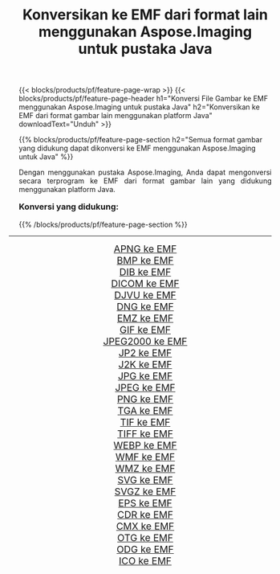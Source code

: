 ﻿---
title: Konversikan ke EMF dari format lain menggunakan Aspose.Imaging untuk pustaka Java 
weight: 3920
url: /id/java/conversion/to/emf/ 
lang: id
langdirlevel: 2
locales: zh-hans,ja,it,ru,de,es,fr,nl,id,lt,pl,pt,vi,tr,ko,zh-hant,ar,hi,th,sv,cs,uk,he
description: Menggunakan Aspose.Imaging Anda dapat mengonversi ke EMF dari format lain menggunakan Java
---

{{< blocks/products/pf/feature-page-wrap >}}
{{< blocks/products/pf/feature-page-header h1="Konversi File Gambar ke EMF menggunakan Aspose.Imaging untuk pustaka Java" h2="Konversikan ke EMF dari format gambar lain menggunakan platform Java" downloadText="Unduh" >}}


{{% blocks/products/pf/feature-page-section  h2="Semua format gambar yang didukung dapat dikonversi ke EMF menggunakan Aspose.Imaging untuk Java" %}}
<p align=justify>Dengan menggunakan pustaka Aspose.Imaging, Anda dapat mengonversi secara terprogram ke EMF dari format gambar lain yang didukung menggunakan platform Java.</p>
<h3 style="margin-top:16px;">
Konversi yang didukung:
</h3>
{{% /blocks/products/pf/feature-page-section %}}
<div class="container-fluid productfamilypage bg-gray">
    <div class="convertypes bg-gray agp-content section">
        <div class="container">
		<hr style="margin-left:-20px;"/>
		<div class="row other-converters" style="gap: 10px;font-size: 19px;text-align:center;">
		    <div class='col-md-3 other-converter remove-lp remove-rp'><a href="/imaging/id/java/conversion/apng-to-emf/" style="padding:15px;">APNG ke EMF</a></div>
<div class='col-md-3 other-converter remove-lp remove-rp'><a href="/imaging/id/java/conversion/bmp-to-emf/" style="padding:15px;">BMP ke EMF</a></div>
<div class='col-md-3 other-converter remove-lp remove-rp'><a href="/imaging/id/java/conversion/dib-to-emf/" style="padding:15px;">DIB ke EMF</a></div>
<div class='col-md-3 other-converter remove-lp remove-rp'><a href="/imaging/id/java/conversion/dicom-to-emf/" style="padding:15px;">DICOM ke EMF</a></div>
<div class='col-md-3 other-converter remove-lp remove-rp'><a href="/imaging/id/java/conversion/djvu-to-emf/" style="padding:15px;">DJVU ke EMF</a></div>
<div class='col-md-3 other-converter remove-lp remove-rp'><a href="/imaging/id/java/conversion/dng-to-emf/" style="padding:15px;">DNG ke EMF</a></div>
<div class='col-md-3 other-converter remove-lp remove-rp'><a href="/imaging/id/java/conversion/emz-to-emf/" style="padding:15px;">EMZ ke EMF</a></div>
<div class='col-md-3 other-converter remove-lp remove-rp'><a href="/imaging/id/java/conversion/gif-to-emf/" style="padding:15px;">GIF ke EMF</a></div>
<div class='col-md-3 other-converter remove-lp remove-rp'><a href="/imaging/id/java/conversion/jpeg2000-to-emf/" style="padding:15px;">JPEG2000 ke EMF</a></div>
<div class='col-md-3 other-converter remove-lp remove-rp'><a href="/imaging/id/java/conversion/jp2-to-emf/" style="padding:15px;">JP2 ke EMF</a></div>
<div class='col-md-3 other-converter remove-lp remove-rp'><a href="/imaging/id/java/conversion/j2k-to-emf/" style="padding:15px;">J2K ke EMF</a></div>
<div class='col-md-3 other-converter remove-lp remove-rp'><a href="/imaging/id/java/conversion/jpg-to-emf/" style="padding:15px;">JPG ke EMF</a></div>
<div class='col-md-3 other-converter remove-lp remove-rp'><a href="/imaging/id/java/conversion/jpeg-to-emf/" style="padding:15px;">JPEG ke EMF</a></div>
<div class='col-md-3 other-converter remove-lp remove-rp'><a href="/imaging/id/java/conversion/png-to-emf/" style="padding:15px;">PNG ke EMF</a></div>
<div class='col-md-3 other-converter remove-lp remove-rp'><a href="/imaging/id/java/conversion/tga-to-emf/" style="padding:15px;">TGA ke EMF</a></div>
<div class='col-md-3 other-converter remove-lp remove-rp'><a href="/imaging/id/java/conversion/tif-to-emf/" style="padding:15px;">TIF ke EMF</a></div>
<div class='col-md-3 other-converter remove-lp remove-rp'><a href="/imaging/id/java/conversion/tiff-to-emf/" style="padding:15px;">TIFF ke EMF</a></div>
<div class='col-md-3 other-converter remove-lp remove-rp'><a href="/imaging/id/java/conversion/webp-to-emf/" style="padding:15px;">WEBP ke EMF</a></div>
<div class='col-md-3 other-converter remove-lp remove-rp'><a href="/imaging/id/java/conversion/wmf-to-emf/" style="padding:15px;">WMF ke EMF</a></div>
<div class='col-md-3 other-converter remove-lp remove-rp'><a href="/imaging/id/java/conversion/wmz-to-emf/" style="padding:15px;">WMZ ke EMF</a></div>
<div class='col-md-3 other-converter remove-lp remove-rp'><a href="/imaging/id/java/conversion/svg-to-emf/" style="padding:15px;">SVG ke EMF</a></div>
<div class='col-md-3 other-converter remove-lp remove-rp'><a href="/imaging/id/java/conversion/svgz-to-emf/" style="padding:15px;">SVGZ ke EMF</a></div>
<div class='col-md-3 other-converter remove-lp remove-rp'><a href="/imaging/id/java/conversion/eps-to-emf/" style="padding:15px;">EPS ke EMF</a></div>
<div class='col-md-3 other-converter remove-lp remove-rp'><a href="/imaging/id/java/conversion/cdr-to-emf/" style="padding:15px;">CDR ke EMF</a></div>
<div class='col-md-3 other-converter remove-lp remove-rp'><a href="/imaging/id/java/conversion/cmx-to-emf/" style="padding:15px;">CMX ke EMF</a></div>
<div class='col-md-3 other-converter remove-lp remove-rp'><a href="/imaging/id/java/conversion/otg-to-emf/" style="padding:15px;">OTG ke EMF</a></div>
<div class='col-md-3 other-converter remove-lp remove-rp'><a href="/imaging/id/java/conversion/odg-to-emf/" style="padding:15px;">ODG ke EMF</a></div>
<div class='col-md-3 other-converter remove-lp remove-rp'><a href="/imaging/id/java/conversion/ico-to-emf/" style="padding:15px;">ICO ke EMF</a></div>
                </div>
        </div>
    </div>
</div>
<br/>

